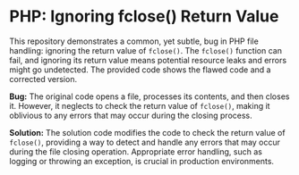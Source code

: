 # PHP: Ignoring fclose() Return Value

This repository demonstrates a common, yet subtle, bug in PHP file handling: ignoring the return value of `fclose()`.  The `fclose()` function can fail, and ignoring its return value means potential resource leaks and errors might go undetected.  The provided code shows the flawed code and a corrected version.

**Bug:** The original code opens a file, processes its contents, and then closes it. However, it neglects to check the return value of `fclose()`, making it oblivious to any errors that may occur during the closing process.

**Solution:** The solution code modifies the code to check the return value of `fclose()`, providing a way to detect and handle any errors that may occur during the file closing operation.  Appropriate error handling, such as logging or throwing an exception, is crucial in production environments.